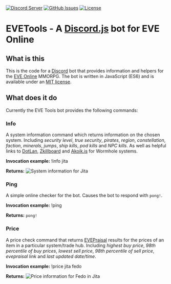 [![Discord Server](https://img.shields.io/discord/733404108207292516?color=%237289DA&label=Discord&style=for-the-badge)](https://discord.gg/xJdPReJ)
[![GitHub Issues](https://img.shields.io/github/issues/Atomic-Development/EVETools?style=for-the-badge)](https://github.com/Atomic-Development/EVETools)
[![License](https://img.shields.io/github/license/Atomic-Development/EVETools?style=for-the-badge)](https://atomic-development.mit-license.org/)

# EVETools - A [Discord.js](https://discordjs.org) bot for EVE Online

## What is this

This is the code for a [Discord](https://discord.com) bot that provides information and helpers for the [EVE Online](https://eveonline.com) MMORPG. The bot is written in JavaScript (ES6) and is available under an [MIT license](https://atomic-development.mit-license.org).

## What does it do

Currently the EVE Tools bot provides the following commands:

### Info

A system information command which returns information on the chosen system. Including *security level*, *true security*, *pirates*, *region*, *constellation*, *faction*, *minerals*, *jumps*, *ship kills*, *pod kills* and *NPC kills*. As well as helpful links to [DotLan](https://evemaps.dotlan.net), [Zkillboard](https://zkillboard.com) and [Akoik.is](https://anoik.is) for Wormhole systems.

**Invocation example:** !info jita

**Returns:** ![System information for Jita](https://i.imgur.com/enqGEmb.png)

### Ping

A simple online checker for the bot. Causes the bot to respond with `pong!`.

**Invocation example:** !ping

**Returns:** `pong!`

### Price

A price check command that returns [EVEPraisal](https://evepraisal.com) results for the prices of an item in a particular system/trade hub. Including *highest buy price*, *98th percentile of buy prices*, *lowest sell price*, *98th percentile of sell price*, *evepraisal link* and *last updated date/time*.

**Invocation example:** !price jita fedo

**Returns:** ![Price information for Fedo in Jita](https://i.imgur.com/H6iMMPJ.png)
